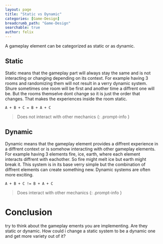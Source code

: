 ```yaml
---
layout: page
title: "Static vs Dynamic"
categories: [Game-Design]
breadcrumb_path: "Game-Design"
searchable: true
author: felix
---
```


A gameplay element can be categorized as static or as dynamic. 

## Static
Static means that the gameplay part will always stay the same and is not interacting or changing depending on its context. For example having 3 rooms and randomizing them will not result in a verry dynamic system. Shure sometimes one room will be first and another time a diffrent one will be. But the rooms themselve dont change so it is just the order that changes. That makes the experiences inside the room static.

`A + B + C = B + A + C`


> Does not interact with other mechanics 
{: .prompt-info }

## Dynamic
Dynamic means that the gameplay element provides a diffrent experience in a diffrent context or is somehow interacting with other gameplay elements. For example having 3 elements fire, ice, earth, where each element interacts diffrent with eachother. So fire might melt ice but earth might break it. This system is in its base verry simple but the combination of diffrent elements can create something new. Dynamic systems are often more exciting.

`A + B + C != B + A + C`


> Does interact with other mechanics 
{: .prompt-info }

# Conclusion

try to think about the gameplay ements you are implementing. Are they static or dynamic. How could i change a static system to be a dynamic one and get more variety out of it?